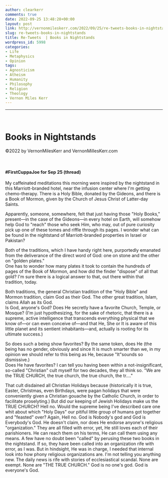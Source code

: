 ```yaml
---
author: clearkerr
comments: true
date: 2022-09-25 13:48:28+00:00
layout: post
link: http://vernonmileskerr.com/2022/09/25/re-tweets-books-in-nightstands/
slug: re-tweets-books-in-nightstands
title: Re-Tweets  | Books in Nightstands
wordpress_id: 5998
categories:
- Life
- Metaphysics
- Opinion
tags:
- Agnosticism
- Atheism
- Humanity
- Philosophy
- Religion
- Theology
- Vernon Miles Kerr
---
```


* * *




 




# Books in Nightstands




©2022 by VernonMilesKerr and VernonMillesKerr.com




 






#### #FirstCuppaJoe for Sep 25 (thread)







My caffeinated meditations this morning were inspired by the nightstand in this Marriott-branded hotel, near the infusion center where I'm getting chemo-therapy. There is a Holy Bible, donated by the Gideons, and there is a Book of Mormon, given by the Church of Jesus Christ of Latter-day Saints.













Apparently, someone, somewhere, felt that just having those "Holy Books," present—in the case of the Gideons—in every hotel on Earth, will somehow help God to "reach" those who seek Him, who may, out of pure curiosity pick up one of these tomes and riffle through its pages.  I wonder what can be found in the nightstand of Marriott-branded properties in Israel or Pakistan?  








Both of the traditions, which I have handy right here, purportedly emanated from the deliverance of the direct word of God: one on stone and the other on "golden plates."  
One has to wonder how many plates it took to contain the hundreds of pages of the Book of Mormon, and how did the finder "dispose" of all that gold?  I'm sure there is a logical answer to that, out there within that tradition, today.







  
Both traditions, the general Christian tradition of the "Holy Bible" and Mormon tradition, claim God as their God. The other great tradition, Islam, claims Allah as its God.  
Is God, anyone's God? Does He secretly have a favorite Church, Temple, or Mosque? (I'm just hypothesizing, for the sake of rhetoric, that there is a supreme, active intelligence that transcends everything physical that we know of—or can even conceive of—and that He, She or It is aware of this little planet and its sentient inhabitants—and, actually is rooting for its ultimate success.)







  
So does such a being show favorites? By the same token, does He (the being has no gender, obviously and since It is much smarter than we, in my opinion we should refer to this being as He, because "It"sounds so dismissive.)  
Does He have favorites? I can tell you having been within a not-insignificant, so-called "Christian" cult myself for two decades, they all think so. "We are the TRUE CHURCH, the true church, the true church, the tr…."







  
That cult disdained all Christian Holidays because (historically it is true, Easter, Christmas, even Birthdays, were pagan holidays that were conveniently given a Christian gouache by the Catholic Church, in order to facilitate proselyting.) But did our keeping of Jewish Holidays make us the TRUE CHURCH? Hell no. Would the supreme being I've described care one whit about which "Holy Days" our pitiful little group of humans got together and "feasted" over? Again, Hell no. God is Nobody's god and God is Everybody's God. He doesn't claim, nor does He endorse anyone's religious "organization." They are all filled with error, yet, He still loves each of their parishioners. He can reach them on his terms, He can call them using any means. A few have no doubt been "called" by perusing these two books in the nightstand. If so, they have been called into an organization rife with error, as I was. But in hindsight, He was in charge, I needed that internal look into how phony religious organizations are. I'm not telling you anything new. The daily news is rife with stories of ecclesiastical scandal. None are exempt. None are "THE TRUE CHURCH." God is no one's god. God is everyone's God.



